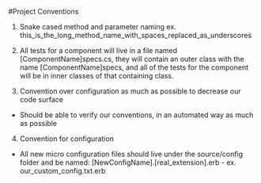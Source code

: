 ﻿#Project Conventions

1. Snake cased method and parameter naming ex. this_is_the_long_method_name_with_spaces_replaced_as_underscores

2. All tests for a component will live in a file named [ComponentName]specs.cs, they will contain an outer class with the name [ComponentName]specs, and all of the tests for the component will be in inner classes of that containing class.

3. Convention over configuration as much as possible to decrease our code surface
  * Should be able to verify our conventions, in an automated way as much as possible

4. Convention for configuration
  * All new micro configuration files should live under the source/config folder and be named:
    [NewConfigName].[real_extension].erb - ex. our_custom_config.txt.erb
